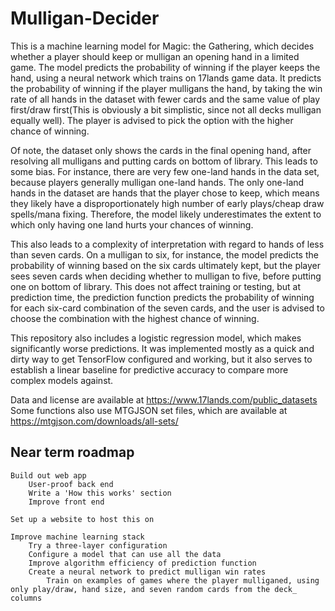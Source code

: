 # Mulligan-Decider

This is a machine learning model for Magic: the Gathering, which decides whether a player should keep or mulligan an opening hand in a limited game. The model predicts the probability of winning if the player keeps the hand, using a neural network which trains on 17lands game data. It predicts the probability of winning if the player mulligans the hand, by taking the win rate of all hands in the dataset with fewer cards and the same value of play first/draw first(This is obviously a bit simplistic, since not all decks mulligan equally well). The player is advised to pick the option with the higher chance of winning.

Of note, the dataset only shows the cards in the final opening hand, after resolving all mulligans and putting cards on bottom of library. This leads to some bias. For instance, there are very few one-land hands in the data set, because players generally mulligan one-land hands. The only one-land hands in the dataset are hands that the player chose to keep, which means they likely have a disproportionately high number of early plays/cheap draw spells/mana fixing. Therefore, the model likely underestimates the extent to which only having one land hurts your chances of winning.

This also leads to a complexity of interpretation with regard to hands of less than seven cards. On a mulligan to six, for instance, the model predicts the probability of winning based on the six cards ultimately kept, but the player sees seven cards when deciding whether to mulligan to five, before putting one on bottom of library. This does not affect training or testing, but at prediction time, the prediction function predicts the probability of winning for each six-card combination of the seven cards, and the user is advised to choose the combination with the highest chance of winning.

This repository also includes a logistic regression model, which makes significantly worse predictions. It was implemented mostly as a quick and dirty way to get TensorFlow configured and working, but it also serves to establish a linear baseline for predictive accuracy to compare more complex models against.

Data and license are available at https://www.17lands.com/public_datasets
Some functions also use MTGJSON set files, which are available at https://mtgjson.com/downloads/all-sets/

## Near term roadmap

    Build out web app
        User-proof back end
        Write a 'How this works' section
        Improve front end

    Set up a website to host this on

    Improve machine learning stack
        Try a three-layer configuration
        Configure a model that can use all the data
        Improve algorithm efficiency of prediction function
        Create a neural network to predict mulligan win rates
            Train on examples of games where the player mulliganed, using only play/draw, hand size, and seven random cards from the deck_ columns